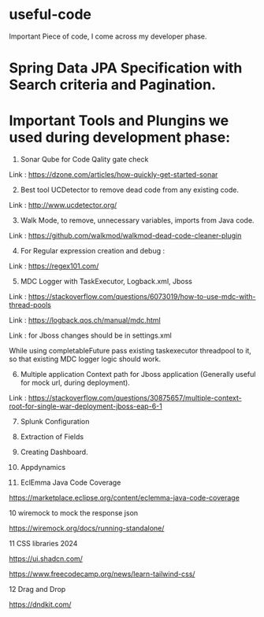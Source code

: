 # useful-code
Important Piece of code, I come across my developer phase.

# Spring Data JPA Specification with Search criteria and Pagination.


# Important Tools and Plungins we used during development phase:
1. Sonar Qube for Code Qality gate check 

Link : https://dzone.com/articles/how-quickly-get-started-sonar

2. Best tool  UCDetector to remove dead code from any existing code.

Link : http://www.ucdetector.org/

3. Walk Mode, to remove, unnecessary variables, imports from Java code.

Link : https://github.com/walkmod/walkmod-dead-code-cleaner-plugin

4. For Regular expression creation and debug :

Link : https://regex101.com/

5. MDC Logger with TaskExecutor, Logback.xml, Jboss

Link : https://stackoverflow.com/questions/6073019/how-to-use-mdc-with-thread-pools

Link : https://logback.qos.ch/manual/mdc.html

Link : for Jboss changes should be in settings.xml

While using completableFuture pass existing taskexecutor threadpool to it, so that existing MDC logger logic should work.

6. Multiple application Context path for Jboss application (Generally useful for mock url, during deployment).

Link : https://stackoverflow.com/questions/30875657/multiple-context-root-for-single-war-deployment-jboss-eap-6-1

7. Splunk Configuration
 
 1. Extraction of Fields 
 
 2. Creating Dashboard.
 
8. Appdynamics

9. EclEmma Java Code Coverage

https://marketplace.eclipse.org/content/eclemma-java-code-coverage

10 wiremock to mock the response json

https://wiremock.org/docs/running-standalone/

11 CSS libraries 
   2024
   
   https://ui.shadcn.com/
   
   https://www.freecodecamp.org/news/learn-tailwind-css/

12 Drag and Drop 

https://dndkit.com/
   
